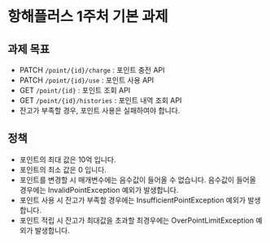 # 항해플러스 1주처 기본 과제

## 과제 목표
- PATCH `/point/{id}/charge` : 포인트 충전 API
- PATCH `/point/{id}/use` : 포인트 사용 API
- GET `/point/{id}` : 포인트 조회 API
- GET `/point/{id}/histories` : 포인트 내역 조회 API
- 잔고가 부족할 경우, 포인트 사용은 실패하여야 합니다.

## 정책
- 포인트의 최대 값은 10억 입니다.
- 포인트의 최소 값은 0 입니다.
- 포인트를 변경할 시 매개변수에는 음수값이 들어올 수 없습니다. 음수값이 들어올 경우에는 InvalidPointException 예외가 발생합니다.
- 포인트 사용 시 잔고가 부족할 경우에는 InsufficientPointException 예외가 발생합니다.
- 포인트 적립 시 잔고가 최대값을 초과할 최경우에는 OverPointLimitException 예외가 발생합니다.
